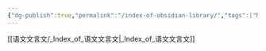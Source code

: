 ```yaml
---
{"dg-publish":true,"permalink":"/index-of-obsidian-library/","tags":["MOC","gardenEntry","gardenEntry","gardenEntry"]}
---
```



 [[语文文言文/_Index_of_语文文言文\|_Index_of_语文文言文]]

